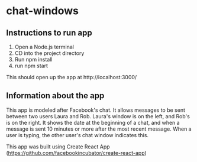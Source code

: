 # chat-windows

## Instructions to run app ##

1. Open a Node.js terminal
2. CD into the project directory
3. Run npm install
4. run npm start

This should open up the app at  http://localhost:3000/

## Information about the app ##
This app is modeled after Facebook's chat. It allows messages to be sent between two users Laura and Rob. Laura's window is on the left, and Rob's is on the right. It shows the date at the beginning of a chat, and when a message is sent 10 minutes or more after the most recent message. When a user is typing, the other user's chat window indicates this.

This app was built using Create React App (https://github.com/facebookincubator/create-react-app)
